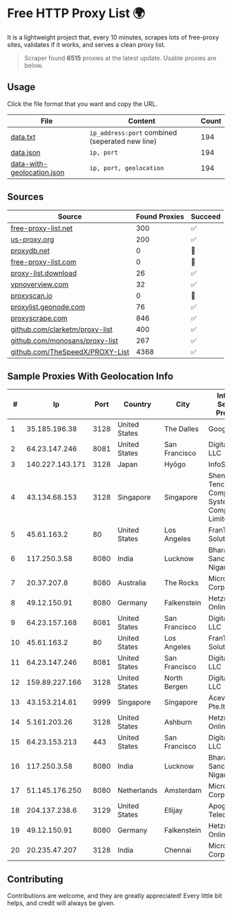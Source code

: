 
# Free HTTP Proxy List 🌍

It is a lightweight project that, every 10 minutes, scrapes lots of free-proxy sites, validates if it works, and serves a clean proxy list.


> Scraper found **6515** proxies at the latest update. Usable proxies are below.

## Usage

Click the file format that you want and copy the URL.


|File|Content|Count|
|----|-------|-----|
|[data.txt](https://raw.githubusercontent.com/themiralay/Proxy-List-World/master/data.txt)|`ip_address:port` combined (seperated new line)|194|
|[data.json](https://raw.githubusercontent.com/themiralay/Proxy-List-World/master/data.json)|`ip, port`|194|
|[data-with-geolocation.json](https://raw.githubusercontent.com/themiralay/Proxy-List-World/master/data-with-geolocation.json)|`ip, port, geolocation`|194|

## Sources

|Source|Found Proxies|Succeed|
|------|-------------|-------|
|[free-proxy-list.net](https://free-proxy-list.net)|300|✅|
|[us-proxy.org](https://www.us-proxy.org)|200|✅|
|[proxydb.net](http://proxydb.net)|0|🚫|
|[free-proxy-list.com](https://free-proxy-list.com/?page=&port=&type%5B%5D=http&type%5B%5D=https&up_time=0&search=Search)|0|🚫|
|[proxy-list.download](https://www.proxy-list.download/HTTP)|26|✅|
|[vpnoverview.com](https://vpnoverview.com/privacy/anonymous-browsing/free-proxy-servers)|32|✅|
|[proxyscan.io](https://www.proxyscan.io)|0|🚫|
|[proxylist.geonode.com](https://proxylist.geonode.com/api/proxy-list?limit=300&page=1&sort_by=lastChecked&sort_type=desc&protocols=http,https)|76|✅|
|[proxyscrape.com](https://api.proxyscrape.com/v2/?request=displayproxies&protocol=http&timeout=10000&country=all&ssl=all&anonymity=all)|846|✅|
|[github.com/clarketm/proxy-list](https://raw.githubusercontent.com/clarketm/proxy-list/master/proxy-list-raw.txt)|400|✅|
|[github.com/monosans/proxy-list](https://raw.githubusercontent.com/monosans/proxy-list/main/proxies/http.txt)|267|✅|
|[github.com/TheSpeedX/PROXY-List](https://raw.githubusercontent.com/TheSpeedX/PROXY-List/master/http.txt)|4368|✅|


## Sample Proxies With Geolocation Info

|#|Ip|Port|Country|City|Internet Service Provider|
|-|--|----|-------|----|-------------------------|
|1|35.185.196.38|3128|United States|The Dalles|Google LLC|
|2|64.23.147.246|8081|United States|San Francisco|DigitalOcean, LLC|
|3|140.227.143.171|3128|Japan|Hyōgo|InfoSphere|
|4|43.134.68.153|3128|Singapore|Singapore|Shenzhen Tencent Computer Systems Company Limited|
|5|45.61.163.2|80|United States|Los Angeles|FranTech Solutions|
|6|117.250.3.58|8080|India|Lucknow|Bharat Sanchar Nigam Ltd|
|7|20.37.207.8|8080|Australia|The Rocks|Microsoft Corporation|
|8|49.12.150.91|8080|Germany|Falkenstein|Hetzner Online GmbH|
|9|64.23.157.168|8081|United States|San Francisco|DigitalOcean, LLC|
|10|45.61.163.2|80|United States|Los Angeles|FranTech Solutions|
|11|64.23.147.246|8081|United States|San Francisco|DigitalOcean, LLC|
|12|159.89.227.166|3128|United States|North Bergen|DigitalOcean, LLC|
|13|43.153.214.81|9999|Singapore|Singapore|Aceville Pte.ltd|
|14|5.161.203.26|3128|United States|Ashburn|Hetzner Online GmbH|
|15|64.23.153.213|443|United States|San Francisco|DigitalOcean, LLC|
|16|117.250.3.58|8080|India|Lucknow|Bharat Sanchar Nigam Ltd|
|17|51.145.176.250|8080|Netherlands|Amsterdam|Microsoft Corporation|
|18|204.137.238.6|3129|United States|Ellijay|Apogee Telecom Inc.|
|19|49.12.150.91|8080|Germany|Falkenstein|Hetzner Online GmbH|
|20|20.235.47.207|3128|India|Chennai|Microsoft Corporation|



## Contributing

Contributions are welcome, and they are greatly appreciated! Every
little bit helps, and credit will always be given.

